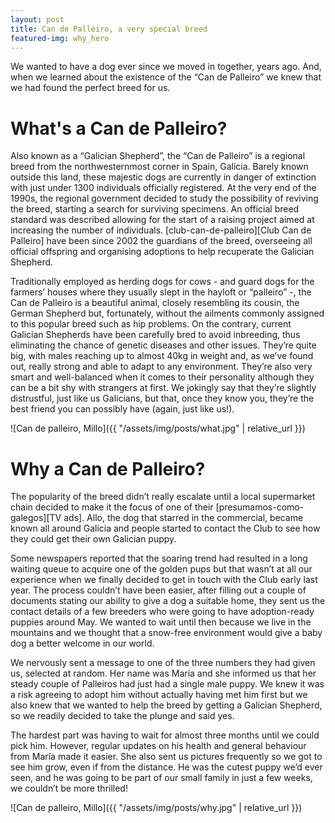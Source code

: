 ```yaml
---
layout: post
title: Can de Palleiro, a very special breed
featured-img: why_hero
---
```


We wanted to have a dog ever since we moved in together, years ago. And, when we learned about the existence of the “Can de Palleiro” we knew that we had found the perfect breed for us.

# What's a Can de Palleiro?

Also known as a “Galician Shepherd”, the “Can de Palleiro” is a regional breed from the northwesternmost corner in Spain, Galicia. Barely known outside this land, these majestic dogs are currently in danger of extinction with just under 1300 individuals officially registered. At the very end of the 1990s, the regional government decided to study the possibility of reviving the breed, starting a search for surviving specimens. An official breed standard was described allowing for the start of a raising project aimed at increasing the number of individuals. [club-can-de-palleiro][Club Can de Palleiro] have been since 2002 the guardians of the breed, overseeing all official offspring and organising adoptions to help recuperate the Galician Shepherd.

Traditionally employed as herding dogs for cows - and guard dogs for the farmers’ houses where they usually slept in the hayloft or “palleiro” -, the Can de Palleiro is a beautiful animal, closely resembling its cousin, the German Shepherd but, fortunately, without the ailments commonly assigned to this popular breed such as hip problems. On the contrary, current Galician Shepherds have been carefully bred to avoid inbreeding, thus eliminating the chance of genetic diseases and other issues. They’re quite big, with males reaching up to almost 40kg in weight and, as we’ve found out, really strong and able to adapt to any environment. They’re also very smart and well-balanced when it comes to their personality although they can be a bit shy with strangers at first. We jokingly say that they’re slightly distrustful, just like us Galicians, but that, once they know you, they’re the best friend you can possibly have (again, just like us!).

![Can de palleiro, Millo]({{ "/assets/img/posts/what.jpg" | relative_url }})

# Why a Can de Palleiro?


The popularity of the breed didn’t really escalate until a local supermarket chain decided to make it the focus of one of their [presumamos-como-galegos][TV ads]. Allo, the dog that starred in the commercial, became known all around Galicia and people started to contact the Club to see how they could get their own Galician puppy.

Some newspapers reported that the soaring trend had resulted in a long waiting queue to acquire one of the golden pups but that wasn’t at all our experience when we finally decided to get in touch with the Club early last year. The process couldn’t have been easier, after filling out a couple of documents stating our ability to give a dog a suitable home, they sent us the contact details of a few breeders who were going to have adoption-ready puppies around May. We wanted to wait until then because we live in the mountains and we thought that a snow-free environment would give a baby dog a better welcome in our world.

We nervously sent a message to one of the three numbers they had given us, selected at random. Her name was María and she informed us that her steady couple of Palleiros had just had a single male puppy. We knew it was a risk agreeing to adopt him without actually having met him first but we also knew that we wanted to help the breed by getting a Galician Shepherd, so we readily decided to take the plunge and said yes.

The hardest part was having to wait for almost three months until we could pick him. However, regular updates on his health and general behaviour from María made it easier. She also sent us pictures frequently so we got to see him grow, even if from the distance. He was the cutest puppy we’d ever seen, and he was going to be part of our small family in just a few weeks, we couldn’t be more thrilled!

![Can de palleiro, Millo]({{ "/assets/img/posts/why.jpg" | relative_url }})

[club-can-de-palleiro]: http://www.clubcandepalleiro.com
[presumamos-como-galegos]: https://www.youtube.com/watch?v=RyL9UsshT2A
